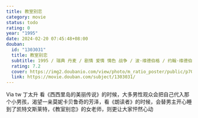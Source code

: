 ```yaml
---
title: 教室别恋
category: movie
status: todo
rating: 0
year: "1995"
date: 2024-02-20 07:45:48+08:00
douban:
  id: "1303031"
  title: 教室别恋
  subtitle: 1995 / 瑞典 丹麦 / 剧情 爱情 情色 战争 / 波·维德伯格 / 约翰·维德伯格 马莉卡·拉格尔克朗斯
  rating: 7.2
  cover: https://img2.doubanio.com/view/photo/m_ratio_poster/public/p700204231.jpg
  link: https://movie.douban.com/subject/1303031/
---
```


Via tw 丁太升 看《西西里岛的美丽传说》的时候，大多男性观众会把自己代入那个小男孩，渴望一亲莫妮卡贝鲁奇的芳泽，看《朗读者》的时候，会替男主开心睡到了凯特文斯莱特，《教室别恋》的女老师，则更让大家怦然心动
